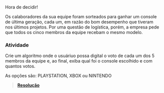 Hora de decidir!

<p>Os calaboradores da sua equipe foram sorteados para ganhar um console de última geração, cada um, em razão do bom desempenho que tiveram nos últimos projetos. Por uma questão de logística, porém, a empresa pede que todos os cinco membros da equipe recebam o mesmo modelo.</p>

<h3>Atividade</h3>

<p>Crie um algoritmo onde o usuáriuo possa digital o voto de cada um dos 5 membros da equipe e, ao final, exiba qual foi o console escolhido e com quantos votos.</p>

<p>As opções são: PLAYSTATION, XBOX ou NINTENDO</p>

> <b><a href="https://github.com/brunoesm07/Projeto_Fintech_ADS-FIAP/blob/main/Exerc%C3%ADcios%20em%20Python-FIAP/Vota%C3%A7%C3%A3o.py">Resolução</a></b>
